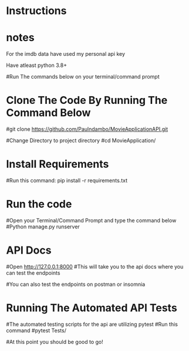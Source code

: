 # Instructions

# notes
For the imdb data have used my personal api key

Have atleast python 3.8+

#Run The commands below on your terminal/command prompt

# Clone The Code By Running The Command Below
#git clone https://github.com/Paulndambo/MovieApplicationAPI.git

#Change Directory to project directory
#cd MovieApplication/

# Install Requirements
#Run this command:  pip install -r requirements.txt

# Run the code
#Open your Terminal/Command Prompt and type the command below
#Python manage.py runserver

# API Docs
#Open http://127.0.0.1:8000
#This will take you to the api docs where you can test the endpoints

#You can also test the endpoints on postman or insomnia

# Running The Automated API Tests
#The automated testing scripts for the api are utilizing pytest
#Run this command
#pytest Tests/

#At this point you should be good to go!